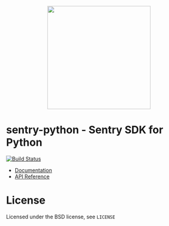 <p align="center">
    <a href="https://sentry.io" target="_blank" align="center">
        <img src="https://sentry-brand.storage.googleapis.com/sentry-logo-black.png" width="280">
    </a>
</p>

# sentry-python - Sentry SDK for Python

[![Build Status](https://travis-ci.com/getsentry/sentry-python.svg?branch=master)](https://travis-ci.com/getsentry/sentry-python)

- [Documentation](https://docs.sentry.io/quickstart/?platform=python)
- [API Reference](https://getsentry.github.io/sentry-python/)

# License

Licensed under the BSD license, see `LICENSE`

